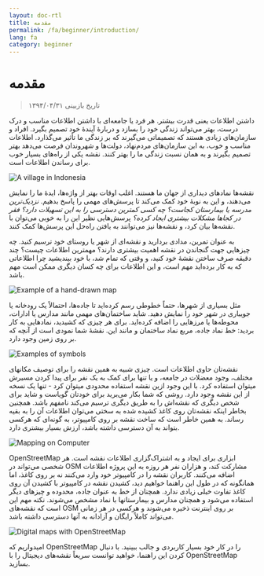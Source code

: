 ```yaml
---
layout: doc-rtl
title: مقدمه
permalink: /fa/beginner/introduction/
lang: fa
category: beginner
---
```


مقدمه
============

> تاریخ بازبینی ۱۳۹۴/۰۴/۳۱  

داشتن اطلاعات یعنی قدرت بیشتر. هر فرد یا جامعه‌ای با داشتن اطلاعات مناسب و درک درست، بهتر می‌تواند زندگی خود را بسازد و دربارهٔ آیندهٔ خود تصمیم بگیرد. افراد و سازمان‌های زیادی هستند که تصمیماتی می‌گیرند که بر زندگی ما تأثیر می‌گذارد. اطلاعات مناسب و خوب، به این سازمان‌های مردم‌‌نهاد، دولت‌ها و شهروندان فرصت می‌دهد بهتر تصمیم بگیرند و به همان نسبت زندگی ما را بهتر کنند. نقشه یکی از راه‌های بسیار خوب برای رساندن اطلاعات است. 

![A village in Indonesia][]

نقشه‌ها نمادهای دیداری از جهان ما هستند. اغلب اوقات بهتر از واژه‌ها، ایدهٔ ما را نمایش می‌دهند، و این به نوبهٔ خود کمک می‌کند تا پرسش‌های مهمی را پاسخ بدهیم. *نزدیک‌ترین مدرسه یا بیمارستان کجاست؟ چه کسی کمترین دسترسی را به این تسهیلات دارد؟ فقر در کجاها مشکلات بیشتری ایجاد کرده؟* پرسش‌هایی نظیر این را به خوبی می‌توان با نقشه‌ها بیان کرد، و نقشه‌ها نیز می‌توانند به یافتن راه‌حل این پرسش‌ها کمک کنند. 

به عنوان تمرین، مدادی بردارید و نقشه‌ای از شهر یا روستای خود ترسیم کنید. چه چیزهایی جهت گنجاندن در نقشه اهمیت بیشتری دارند؟ مهمترین اطلاعات چیست؟ چند دقیقه صرف ساختن نقشهٔ خود کنید، و وقتی که تمام شد، با خود بیندیشید چرا اطلاعاتی که به کار برده‌اید مهم است، و این اطلاعات برای چه کسان دیگری ممکن است مهم باشد.

![Example of a hand-drawn map][]

مثل بسیاری از شهرها، حتماً خطوطی رسم کرده‌اید تا جاده‌ها، احتمالاً یک رودخانه یا جویباری در شهر خود را نمایش دهید. شاید ساختمان‌های مهمی مانند مدارس یا ادارات، محوطه‌ها یا مرزهایی را اضافه کرده‌اید. برای هر چیزی که کشیدید، نمادهایی به کار بردید: خط نماد جاده، مربع نماد ساختمان و مانند این. نقشهٔ شما نمودی است از آنچه که بر روی زمین وجود دارد.

![Examples of symbols][]

نقشه‌تان حاوی اطلاعات است. چیزی شبیه به همین نقشه را برای توصیف مکانهای مختلف، وجود معضلات در جامعه، و یا تنها برای کمک به یک نفر برای پیدا کردن مسیرش میتوان استفاده کرد. با این وجود ازین نقشه استفاده محدودی میتوان کرد - تنها یک نسخه از این نقشه وجود دارد. روشی که شما بکار می‌برید برای خودتان گویاست و شاید برای شخص دیگری که نقشه‌اش را به طریق دیگری ترسیم می‌کند نامفهم باشد. همچنین بخاطر اینکه نقشه‌تان روی کاغذ کشیده شده به سختی می‌توان اطلاعات آن را به بقیه رساند. به همین خاطر است که ساخت نقشه بر روی کامپیوتر، به گونه‌ای که هرکسی بتواند به آن دسترسی داشته باشد، ارزش بسیار بیشتری دارد. 

![Mapping on Computer][]

OpenStreetMap ابزاری برای ایجاد و به اشتراک‌گزاری اطلاعات نقشه است. هر شخصی می‌تواند در OSM مشارکت کند، و هزاران نفر هر روزه به این پروژه اطلاعات اضافه می‌کنند. کاربران نقشه را در کامپیوتر خود وارد می‌کنند نه بر روی کاغذ، اما همانگونه که در طول این راهنما خواهیم دید، کشیدن نقشه در کامپیوتر با کشیدن آن روی کاغذ تفاوت خیلی زیادی ندارد. همچنان از خط به عنوان جاده، محدوده و چیزهای دیگر استفاده می‌شود و همچنان مدارس و بیمارستانها با نماد مشخص می‌شوند. نکته مهم این است که نقشه‌های OSM بر روی اینترنت ذخیره می‌شوند و هرکسی در هر زمانی می‌تواند کاملاً رایگان و آزادانه به آنها دسترسی داشته باشد.

![Digital maps with OpenStreetMap][]

امیدواریم که OpenStreetMap را در کار خود بسیار کاربردی و جالب ببینید. با دنبال کردن این راهنما، خواهید توانست سریعاً نقشه‌های دیجیتال را با OpenStreetMap بسازید.


[A village in Indonesia]: /images/beginner/village-in-indonesia.png
[Example of a hand-drawn map]: /images/beginner/hand-drawn-map.png
[Examples of symbols]: /images/beginner/examples-of-symbols.png
[Mapping on Computer]: /images/beginner/mapping-on-computer.png
[Digital maps with OpenStreetMap]: /images/beginner/digital-maps-with-osm.png